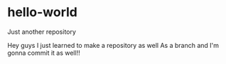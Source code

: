 # hello-world
Just another repository 

Hey guys I just learned to make a repository as well 
As a branch and I'm gonna commit it as well!!
